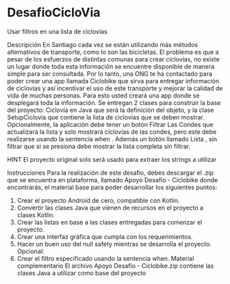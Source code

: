 # DesafioCicloVia
Usar filtros en una lista de ciclovías

Descripción
En Santiago cada vez se están utilizando más métodos alternativos de transporte, como lo son
las bicicletas.
El problema es que a pesar de los esfuerzos de distintas comunas para crear ciclovías, no
existe un lugar donde toda esta información se encuentre disponible de manera simple para ser
consultada. Por lo tanto, una ONG te ha contactado para poder crear una app llamada
Ciclobike que sirva para entregar información de ciclovías y así incentivar el uso de este
transporte y mejorar la calidad de vida de muchas personas.
Para esto usted creará una app donde se desplegará toda la información.
Se entregan 2 clases para construir la base del proyecto: Ciclovía en Java que será la definición
del objeto, y la clase SetupCiclovia que contiene la lista de ciclovías que se deben mostrar.
Opcionalmente, la aplicación debe tener un botón Filtrar Las Condes que actualizará la lista y
solo mostrará ciclovías de las condes, pero este debe realizarse usando la sentencia when .
Además un botón llamado Lista , sin filtrar que si se presiona debe mostrar la lista completa sin
filtrar.

HINT
El proyecto original solo será usado para extraer los strings a utilizar

Instrucciones
Para la realización de este desafío, debes descargar el .zip que se encuentra en plataforma,
llamado Apoyo Desafío - Ciclobike donde encontrarás, el material base para poder desarrollar
los siguientes puntos:
1. Crear el proyecto Android de cero, compatible con Kotlin.
2. Convertir las clases Java que vienen de recursos en el proyecto a clases Kotlin.
3. Crear las listas en base a las clases entregadas para comenzar el proyecto.
4. Crear una interfaz gráfica que cumpla con los requerimientos.
5. Hacer un buen uso del null safety mientras se desarrolla el proyecto.
Opcional:
6. Crear el filtro especificado usando la sentencia when.
Material complementario
El archivo Apoyo Desafío - Ciclobike.zip contiene las clases Java a utilizar como base del
proyecto
